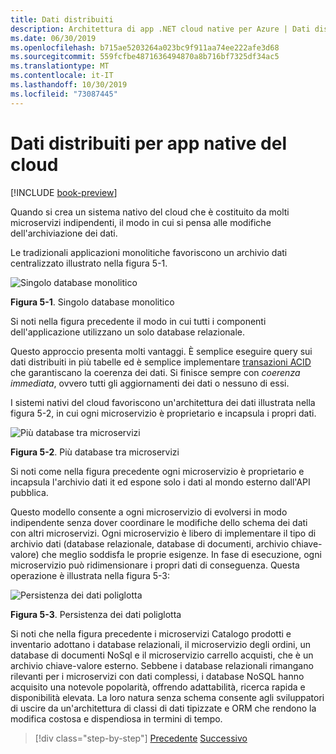 ```yaml
---
title: Dati distribuiti
description: Architettura di app .NET cloud native per Azure | Dati distribuiti per le app cloud native
ms.date: 06/30/2019
ms.openlocfilehash: b715ae5203264a023bc9f911aa74ee222afe3d68
ms.sourcegitcommit: 559fcfbe4871636494870a8b716bf7325df34ac5
ms.translationtype: MT
ms.contentlocale: it-IT
ms.lasthandoff: 10/30/2019
ms.locfileid: "73087445"
---
```

# <a name="distributed-data-for-cloud-native-apps"></a>Dati distribuiti per app native del cloud

[!INCLUDE [book-preview](../../../includes/book-preview.md)]

Quando si crea un sistema nativo del cloud che è costituito da molti microservizi indipendenti, il modo in cui si pensa alle modifiche dell'archiviazione dei dati.

Le tradizionali applicazioni monolitiche favoriscono un archivio dati centralizzato illustrato nella figura 5-1.

![Singolo database monolitico](./media/single-monolithic-database.png)

**Figura 5-1**. Singolo database monolitico

Si noti nella figura precedente il modo in cui tutti i componenti dell'applicazione utilizzano un solo database relazionale.

Questo approccio presenta molti vantaggi. È semplice eseguire query sui dati distribuiti in più tabelle ed è semplice implementare [transazioni ACID](https://docs.microsoft.com/windows/desktop/cossdk/acid-properties) che garantiscano la coerenza dei dati. Si finisce sempre con *coerenza immediata*, ovvero tutti gli aggiornamenti dei dati o nessuno di essi.

I sistemi nativi del cloud favoriscono un'architettura dei dati illustrata nella figura 5-2, in cui ogni microservizio è proprietario e incapsula i propri dati.

![Più database tra microservizi](./media/data-across-microservices.png)

**Figura 5-2**. Più database tra microservizi

Si noti come nella figura precedente ogni microservizio è proprietario e incapsula l'archivio dati it ed espone solo i dati al mondo esterno dall'API pubblica.

Questo modello consente a ogni microservizio di evolversi in modo indipendente senza dover coordinare le modifiche dello schema dei dati con altri microservizi. Ogni microservizio è libero di implementare il tipo di archivio dati (database relazionale, database di documenti, archivio chiave-valore) che meglio soddisfa le proprie esigenze. In fase di esecuzione, ogni microservizio può ridimensionare i propri dati di conseguenza. Questa operazione è illustrata nella figura 5-3:

![Persistenza dei dati poliglotta](./media/polyglot-data-persistence.png)

**Figura 5-3**. Persistenza dei dati poliglotta

Si noti che nella figura precedente i microservizi Catalogo prodotti e inventario adottano i database relazionali, il microservizio degli ordini, un database di documenti NoSql e il microservizio carrello acquisti, che è un archivio chiave-valore esterno. Sebbene i database relazionali rimangano rilevanti per i microservizi con dati complessi, i database NoSQL hanno acquisito una notevole popolarità, offrendo adattabilità, ricerca rapida e disponibilità elevata. La loro natura senza schema consente agli sviluppatori di uscire da un'architettura di classi di dati tipizzate e ORM che rendono la modifica costosa e dispendiosa in termini di tempo.

>[!div class="step-by-step"]
>[Precedente](service-mesh-communication-infrastructure.md)
>[Successivo](data-patterns.md)
